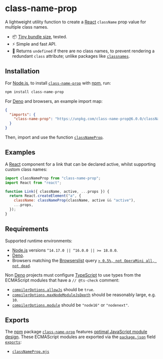# class-name-prop

A lightweight utility function to create a [React](https://reactjs.org) `className` prop value for multiple class names.

- 📦 [Tiny bundle size](https://bundlephobia.com/package/class-name-prop), tested.
- ⚡️ Simple and fast API.
- 🧠 Returns `undefined` if there are no class names, to prevent rendering a redundant `class` attribute; unlike packages like [`classnames`](https://github.com/JedWatson/classnames).

## Installation

For [Node.js](https://nodejs.org), to install [`class-name-prop`](https://npm.im/class-name-prop) with [npm](https://npmjs.com/get-npm), run:

```sh
npm install class-name-prop
```

For [Deno](https://deno.land) and browsers, an example import map:

```json
{
  "imports": {
    "class-name-prop": "https://unpkg.com/class-name-prop@6.0.0/classNameProp.mjs"
  }
}
```

Then, import and use the function [`classNameProp`](./classNameProp.mjs).

## Examples

A [React](https://reactjs.org) component for a link that can be declared active, whilst supporting custom class names:

```js
import classNameProp from "class-name-prop";
import React from "react";

function Link({ className, active, ...props }) {
  return React.createElement("a", {
    className: classNameProp(className, active && "active"),
    ...props,
  });
}
```

## Requirements

Supported runtime environments:

- [Node.js](https://nodejs.org) versions `^14.17.0 || ^16.0.0 || >= 18.0.0`.
- [Deno](https://deno.land).
- Browsers matching the [Browserslist](https://browsersl.ist) query [`> 0.5%, not OperaMini all, not dead`](https://browsersl.ist/?q=%3E+0.5%25%2C+not+OperaMini+all%2C+not+dead).

Non [Deno](https://deno.land) projects must configure [TypeScript](https://typescriptlang.org) to use types from the ECMAScript modules that have a `// @ts-check` comment:

- [`compilerOptions.allowJs`](https://typescriptlang.org/tsconfig#allowJs) should be `true`.
- [`compilerOptions.maxNodeModuleJsDepth`](https://typescriptlang.org/tsconfig#maxNodeModuleJsDepth) should be reasonably large, e.g. `10`.
- [`compilerOptions.module`](https://typescriptlang.org/tsconfig#module) should be `"node16"` or `"nodenext"`.

## Exports

The [npm](https://npmjs.com) package [`class-name-prop`](https://npm.im/class-name-prop) features [optimal JavaScript module design](https://jaydenseric.com/blog/optimal-javascript-module-design). These ECMAScript modules are exported via the [`package.json`](./package.json) field [`exports`](https://nodejs.org/api/packages.html#exports):

- [`classNameProp.mjs`](./classNameProp.mjs)
